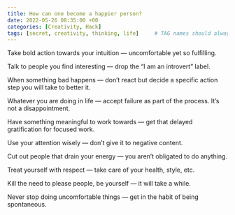 ```yaml
---
title: How can one become a happier person?
date: 2022-05-26 08:35:00 +00
categories: [Creativity, Hack]
tags: [secret, creativity, thinking, life]     # TAG names should always be lowercase
---
```


Take bold action towards your intuition — uncomfortable yet so fulfilling.

Talk to people you find interesting — drop the “I am an introvert” label.

When something bad happens — don’t react but decide a specific action step you will take to better it.

Whatever you are doing in life — accept failure as part of the process. It’s not a disappointment.

Have something meaningful to work towards — get that delayed gratification for focused work.

Use your attention wisely — don’t give it to negative content.

Cut out people that drain your energy — you aren’t obligated to do anything.

Treat yourself with respect — take care of your health, style, etc.

Kill the need to please people, be yourself — it will take a while.

Never stop doing uncomfortable things — get in the habit of being spontaneous.

